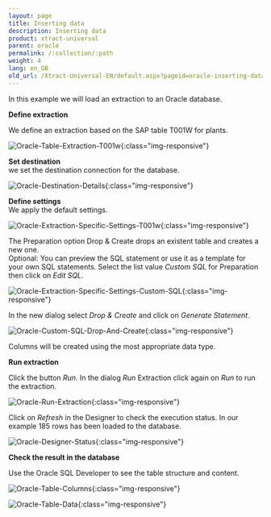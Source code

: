 ```yaml
---
layout: page
title: Inserting data
description: Inserting data
product: xtract-universal
parent: oracle
permalink: /:collection/:path
weight: 4
lang: en_GB
old_url: /Xtract-Universal-EN/default.aspx?pageid=oracle-inserting-data
---
```


In this example we will load an extraction to an Oracle database.

**Define extraction** 

We define an extraction based on the SAP table T001W for plants.

![Oracle-Table-Extraction-T001w](/img/content/Oracle-Table-Extraction-T001w.jpg){:class="img-responsive"}

**Set destination** <br>
we set the destination connection for the database.  

![Oracle-Destination-Details](/img/content/Oracle-Destination-Details.jpg){:class="img-responsive"}

**Define settings** <br>
We apply the default settings.

![Oracle-Extraction-Specific-Settings-T001w](/img/content/Oracle-Extraction-Specific-Settings-T001w.jpg){:class="img-responsive"}

The Preparation option Drop & Create drops an existent table and creates a new one. <br> 
Optional: You can preview the SQL statement or use it as a template for your own SQL statements. Select the list value *Custom SQL* for Preparation then click on *Edit SQL*.

![Oracle-Extraction-Specific-Settings-Custom-SQL](/img/content/Oracle-Extraction-Specific-Settings-Custom-SQL.jpg){:class="img-responsive"}

In the new dialog select *Drop & Create* and click on *Generate Statement*. 

![Oracle-Custom-SQL-Drop-And-Create](/img/content/Oracle-Custom-SQL-Drop-And-Create.jpg){:class="img-responsive"}

Columns will be created using the most appropriate data type. 

**Run extraction** 

Click the button *Run*. In the dialog *Run* Extraction click again on *Run* to run the extraction. 

![Oracle-Run-Extraction](/img/content/Oracle-Run-Extraction.jpg){:class="img-responsive"}

Click on *Refresh* in the Designer to check the execution status. In our example 185 rows has been loaded to the database.  

![Oracle-Designer-Status](/img/content/Oracle-Designer-Status.png){:class="img-responsive"}

**Check the result in the database** 

Use the Oracle SQL Developer to see the table structure and content. 

![Oracle-Table-Columns](/img/content/Oracle-Table-Columns.jpg){:class="img-responsive"}

![Oracle-Table-Data](/img/content/Oracle-Table-Data.jpg){:class="img-responsive"}